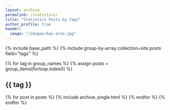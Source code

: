 ```yaml
---
layout: archive
permalink: /statistics/
title: "Statistics Posts by Tags"
author_profile: true
header:
  image: "/images/bay-area.jpg"
---
```


{% include base_path %}
{% include group-by-array collection=site.posts field="tags" %}

{% for tag in group_names %}
  {% assign posts = group_items[forloop.index0] %}
  <h2 id="{{ tag | slugify }}" class="archive_subtitle">{{ tag }}</h2>
  {% for post in posts %}
    {% include archive_single.html %}
  {% endfor %}
{% endfor %}
